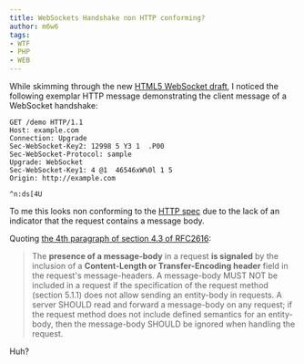 ```yaml
---
title: WebSockets Handshake non HTTP conforming?
author: m6w6
tags: 
- WTF 
- PHP 
- WEB
---
```



While skimming through the new [HTML5 WebSocket draft](http://dev.w3.org/html5/websockets/), 
I noticed the following exemplar HTTP message demonstrating the client message of a WebSocket handshake:

```http
GET /demo HTTP/1.1
Host: example.com
Connection: Upgrade
Sec-WebSocket-Key2: 12998 5 Y3 1  .P00
Sec-WebSocket-Protocol: sample
Upgrade: WebSocket
Sec-WebSocket-Key1: 4 @1  46546xW%0l 1 5
Origin: http://example.com

^n:ds[4U
```

To me this looks non conforming to the [HTTP
spec](http://www.w3.org/Protocols/rfc2616/rfc2616.html) due to the lack of an
indicator that the request contains a message body.

Quoting [the 4th paragraph of section 4.3 of
RFC2616](http://www.w3.org/Protocols/rfc2616/rfc2616-sec4.html#sec4.3):

> The **presence of a message-body** in a request **is signaled** by the
inclusion of a **Content-Length or Transfer-Encoding header** field in the
request's message-headers. A message-body MUST NOT be included in a request if
the specification of the request method (section 5.1.1) does not allow sending
an entity-body in requests. A server SHOULD read and forward a message-body on
any request; if the request method does not include defined semantics for an
entity-body, then the message-body SHOULD be ignored when handling the
request.

Huh?


